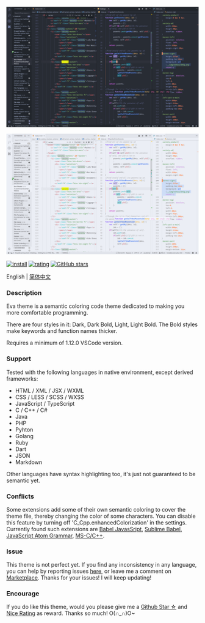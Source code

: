 <p align="center"><img src="https://github.com/fisheva/Eva-Theme/blob/master/screenshots/Eva-Dark.png?raw=true"></p>
<p align="center"><img src="https://github.com/fisheva/Eva-Theme/blob/master/screenshots/Eva-Light.png?raw=true"></p>

[![install](https://vsmarketplacebadge.apphb.com/installs/fisheva.eva-theme.svg?style=flat-flat)](https://marketplace.visualstudio.com/items?itemName=fisheva.eva-theme) [![rating](https://vsmarketplacebadge.apphb.com/rating-short/fisheva.eva-theme.svg?style=flat)](https://marketplace.visualstudio.com/items/fisheva.eva-theme)  [![GitHub stars](https://img.shields.io/github/stars/fisheva/eva-theme.svg?style=social&label=Star&maxAge=2592000)](https://github.com/fisheva/eva-theme)

English | [简体中文](https://github.com/fisheva/Eva-Theme/blob/master/README_CN.md)

### Description

Eva theme is a semantic coloring code theme dedicated to making you more comfortable programming.

There are four styles in it: Dark, Dark Bold, Light, Light Bold. The Bold styles make keywords and function names thicker.

Requires a minimum of 1.12.0 VSCode version.

### Support

Tested with the following languages in native environment, except derived frameworks:

- HTML / XML / JSX / WXML
- CSS / LESS / SCSS / WXSS
- JavaScript / TypeScript
- C / C++ / C#
- Java
- PHP
- Pyhton
- Golang
- Ruby
- Dart
- JSON
- Markdown

Other languages have syntax highlighting too, it's just not guaranteed to be semantic yet.

### Conflicts

Some extensions add some of their own semantic coloring to cover the theme file, thereby changing the color of some characters. You can disable this feature by turning off 'C_Cpp.enhancedColorization' in the settings. Currently found such extensions are [Babel JavasSript](https://marketplace.visualstudio.com/items?itemName=mgmcdermott.vscode-language-babel), [Sublime Babel](https://marketplace.visualstudio.com/items?itemName=joshpeng.sublime-babel-vscode), [JavaScript Atom Grammar](https://marketplace.visualstudio.com/items?itemName=ms-vscode.js-atom-grammar), [MS-C/C++](https://marketplace.visualstudio.com/items?itemName=ms-vscode.cpptools).

### Issue

This theme is not perfect yet. If you find any inconsistency in any language, you can help by reporting issues [here](https://github.com/fisheva/Eva-Theme/issues), or leave me a comment on [Marketplace](https://marketplace.visualstudio.com/items/fisheva.eva-theme). Thanks for your issues! I will keep updating!

### Encourage

If you do like this theme, would you please give me a [Github Star ☆](https://github.com/fisheva/Eva-Theme) and [Nice Rating](https://marketplace.visualstudio.com/items/fisheva.eva-theme) as reward. Thanks so much! O(∩_∩)O~